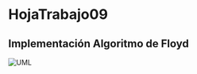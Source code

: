 # HojaTrabajo09

## Implementación Algoritmo de Floyd


![UML](https://user-images.githubusercontent.com/80536944/169642255-50cea635-723c-4075-a900-dd72d0a05319.png)
